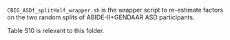 `CBIG_ASDf_splitHalf_wrapper.sh` is the wrapper script to re-estimate factors on the two random splits of ABIDE-II+GENDAAR ASD participants.

Table S10 is relevant to this folder.

